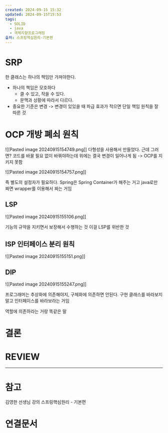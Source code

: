 ```yaml
---
created: 2024-09-15 15:32
updated: 2024-09-15T15:53
tags:
  - SOLID
  - java
  - 객체지향프로그래밍
출처: 스프링핵심원리-기본편
---
```


# SRP
한 클래스는 하나의 책임만 가져야한다.
- 하나의 책임은 모호하다
	- 클 수 있고, 작을 수 있다.
	- 문맥과 상황에 따라서 다르다.
- 중요한 기준은 변경 -> 변경이 있있을 때 파급 효과가 적으면 단일 책임 원칙을 잘 따른 것

# OCP 개방 폐쇠 원칙
![[Pasted image 20240915154749.png]]
다형성을 사용해서 만들었다. 
근데 그러면?
 코드를 바꿀 필요 없이 바꿔야하는데 위에는 결국 변경이 일어나게 됨 ->  OCP를 지키지 못함
 

![[Pasted image 20240915154757.png]]

즉 별도의 설정자가 필요하다. 
Spring은 Spring Container가 해주는 거고
 java로만 짜면 wrapper를 이용해서 짜는 거임
## LSP
![[Pasted image 20240915155106.png]]

기능의 규약을 지키면서 보장해서 수행하는 것
이걸 LSP를 위반한 것

## ISP 인터페이스 분리 원칙
![[Pasted image 20240915155151.png]]


## DIP
![[Pasted image 20240915155247.png]]

프로그래머는 추상화에 의존해야지, 구체화에 의존하면 안된다.
구현 클래스를 바라보지 말고 인터페이스를 바라보라는 거임

역할에 의존하라는 거랑 똑같은 말





# 결론

# REVIEW


---
# 참고
김영한 선생님 강의
스프링핵심원리 - 기본편
# 연결문서